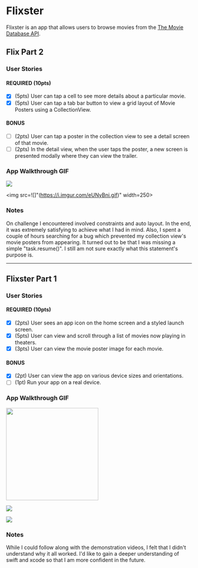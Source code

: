 # Flixster

Flixster is an app that allows users to browse movies from the [The Movie Database API](http://docs.themoviedb.apiary.io/#).

## Flix Part 2

### User Stories

#### REQUIRED (10pts)
- [x] (5pts) User can tap a cell to see more details about a particular movie.
- [x] (5pts) User can tap a tab bar button to view a grid layout of Movie Posters using a CollectionView.

#### BONUS
- [ ] (2pts) User can tap a poster in the collection view to see a detail screen of that movie.
- [ ] (2pts) In the detail view, when the user taps the poster, a new screen is presented modally where they can view the trailer.

### App Walkthrough GIF

![](https://i.imgur.com/eUNyBni.gif)

<img src=![]"(https://i.imgur.com/eUNyBni.gif)" width=250><br>

### Notes
On challenge I encountered involved constraints and auto layout. In the end, it was extremely satisfying to achieve what I had in mind. Also, I spent a couple of hours searching for a bug which prevented my collection view's movie posters from appearing. It turned out to be that I was missing a simple "task.resume()". I still am not sure exactly what this statement's purpose is.

---

## Flixster Part 1

### User Stories

#### REQUIRED (10pts)
- [x] (2pts) User sees an app icon on the home screen and a styled launch screen.
- [x] (5pts) User can view and scroll through a list of movies now playing in theaters.
- [x] (3pts) User can view the movie poster image for each movie.

#### BONUS
- [x] (2pt) User can view the app on various device sizes and orientations.
- [ ] (1pt) Run your app on a real device.

### App Walkthrough GIF

<img src="![](https://i.imgur.com/7H7FWB9.gif)" width=250><br>

![](https://i.imgur.com/7H7FWB9.gif)


![](https://i.imgur.com/aZMwTQs.gif)




### Notes
While I could follow along with the demonstration videos, I felt that I didn't understand why it all worked. I'd like to gain a deeper understanding of swift and xcode so that I am more confident in the future.
